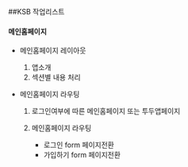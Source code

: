 ##KSB 작업리스트

#### 메인홈페이지

* 메인홈페이지 레이아웃

	1. 앱소개
	2. 섹션별 내용 처리

* 메인홈페이지 라우팅

	1. 로그인여부에 따른 메인홈페이지 또는 투두앱페이지

	2. 메인홈페이지 라우팅

		- 로그인 form 페이지전환
		- 가입하기 form 페이지전환


